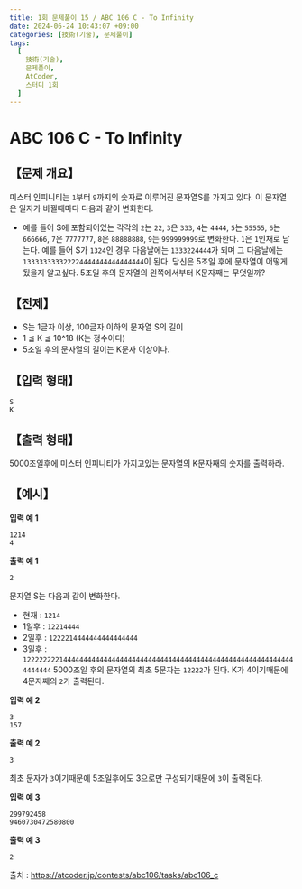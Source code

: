 ```yaml
---
title: 1회 문제풀이 15 / ABC 106 C - To Infinity
date: 2024-06-24 10:43:07 +09:00
categories: [技術(기술), 문제풀이]
tags:
  [
    技術(기술),
    문제풀이,
    AtCoder,
    스터디 1회
  ]
---
```

# ABC 106 C - To Infinity
## 【문제 개요】
미스터 인피니티는 `1`부터 `9`까지의 숫자로 이루어진 문자열S를 가지고 있다. 이 문자열은 일자가 바뀔때마다 다음과 같이 변화한다.
- 예를 들어 S에 포함되어있는 각각의 `2`는 `22`, `3`은 `333`, `4`는 `4444`, `5`는 `55555`, `6`는 `666666`, `7`은 `7777777`, `8`은 `88888888`, `9`는 `999999999`로 변화한다. `1`은 `1`인채로 남는다.
예를 들어 S가 `1324`인 경우 다음날에는 `1333224444`가 되며 그 다음날에는 `133333333322224444444444444444`이 된다.
당신은 5조일 후에 문자열이 어떻게 됬을지 알고싶다. 5조일 후의 문자열의 왼쪽에서부터 K문자째는 무엇일까?


## 【전제】
- S는 1글자 이상, 100글자 이하의 문자열 S의 길이
- 1 ≦ K ≦ 10^18 (K는 정수이다)
- 5조일 후의 문자열의 길이는 K문자 이상이다.

## 【입력 형태】
```
S
K
```

## 【출력 형태】
5000조일후에 미스터 인피니티가 가지고있는 문자열의 K문자째의 숫자를 출력하라.

## 【예시】

**입력 예 1**

```
1214
4
```

**출력 예 1**

```
2
```
문자열 S는 다음과 같이 변화한다.
- 현재 : `1214`
- 1일후 : `12214444`
- 2일후 : `1222214444444444444444`
- 3일후 : `12222222214444444444444444444444444444444444444444444444444444444444444444`
5000조일 후의 문자열의 최초 5문자는 `12222`가 된다. K가 4이기때문에 4문자째의 `2`가 출력된다.

**입력 예 2**

```
3
157
```

**출력 예 2**

```
3
```
최초 문자가 `3`이기때문에 5조일후에도 3으로만 구성되기때문에 `3`이 출력된다.

**입력 예 3**

```
299792458
9460730472580800
```

**출력 예 3**

```
2
```

출처 : <a href="https://atcoder.jp/contests/abc106/tasks/abc106_c">https://atcoder.jp/contests/abc106/tasks/abc106_c</a> 